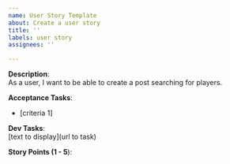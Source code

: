 ```yaml
---
name: User Story Template
about: Create a user story
title: ''
labels: user story
assignees: ''

---
```


**Description**:  
As a user, I want to be able to create a post searching for players.

**Acceptance Tasks**:  
* [criteria 1]

**Dev Tasks**:  
[text to display](url to task)

**Story Points (1 - 5**):
